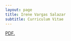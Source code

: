 ```yaml
---
layout: page
title: Irene Vargas Salazar
subtitle: Curriculum Vitae
---
```


<a href="https://ivargasa.github.io/_posts/Curriculum_vitae.pdf" target="_blank">PDF.</a>

<object data="https://ivargasa.github.io/_posts/Curriculum_vitae.pdf" width="1000" height="1000" type='application/pdf'/>


